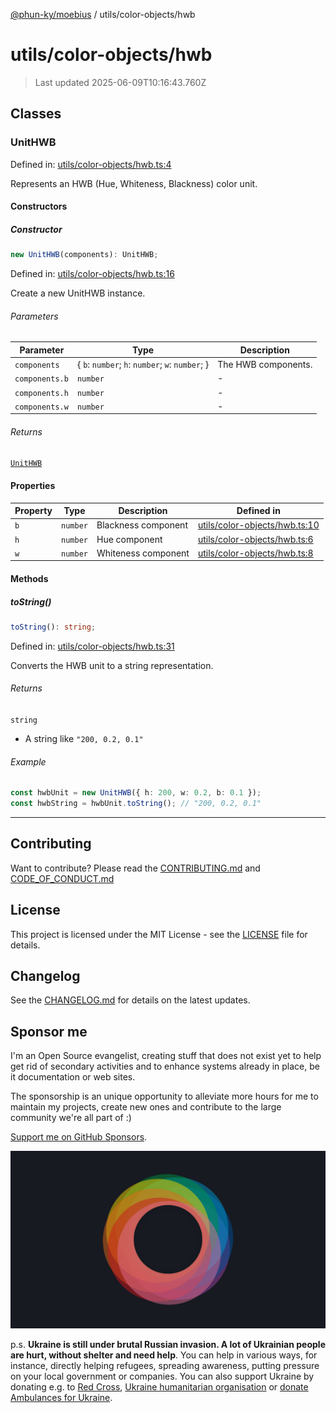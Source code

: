 [@phun-ky/moebius](../../README.md) / utils/color-objects/hwb

# utils/color-objects/hwb

> Last updated 2025-06-09T10:16:43.760Z

##

## Classes

### UnitHWB

Defined in: [utils/color-objects/hwb.ts:4](https://github.com/phun-ky/moebius/blob/main/src/utils/color-objects/hwb.ts#L4)

Represents an HWB (Hue, Whiteness, Blackness) color unit.

#### Constructors

##### Constructor

```ts
new UnitHWB(components): UnitHWB;
```

Defined in: [utils/color-objects/hwb.ts:16](https://github.com/phun-ky/moebius/blob/main/src/utils/color-objects/hwb.ts#L16)

Create a new UnitHWB instance.

###### Parameters

| Parameter      | Type                                             | Description         |
| -------------- | ------------------------------------------------ | ------------------- |
| `components`   | { `b`: `number`; `h`: `number`; `w`: `number`; } | The HWB components. |
| `components.b` | `number`                                         | -                   |
| `components.h` | `number`                                         | -                   |
| `components.w` | `number`                                         | -                   |

###### Returns

[`UnitHWB`](#unithwb)

#### Properties

| Property           | Type     | Description         | Defined in                                                                                                       |
| ------------------ | -------- | ------------------- | ---------------------------------------------------------------------------------------------------------------- |
| <a id="b"></a> `b` | `number` | Blackness component | [utils/color-objects/hwb.ts:10](https://github.com/phun-ky/moebius/blob/main/src/utils/color-objects/hwb.ts#L10) |
| <a id="h"></a> `h` | `number` | Hue component       | [utils/color-objects/hwb.ts:6](https://github.com/phun-ky/moebius/blob/main/src/utils/color-objects/hwb.ts#L6)   |
| <a id="w"></a> `w` | `number` | Whiteness component | [utils/color-objects/hwb.ts:8](https://github.com/phun-ky/moebius/blob/main/src/utils/color-objects/hwb.ts#L8)   |

#### Methods

##### toString()

```ts
toString(): string;
```

Defined in: [utils/color-objects/hwb.ts:31](https://github.com/phun-ky/moebius/blob/main/src/utils/color-objects/hwb.ts#L31)

Converts the HWB unit to a string representation.

###### Returns

`string`

- A string like `"200, 0.2, 0.1"`

###### Example

```ts
const hwbUnit = new UnitHWB({ h: 200, w: 0.2, b: 0.1 });
const hwbString = hwbUnit.toString(); // "200, 0.2, 0.1"
```

---

## Contributing

Want to contribute? Please read the [CONTRIBUTING.md](https://github.com/phun-ky/moebius/blob/main/CONTRIBUTING.md) and [CODE_OF_CONDUCT.md](https://github.com/phun-ky/moebius/blob/main/CODE_OF_CONDUCT.md)

## License

This project is licensed under the MIT License - see the [LICENSE](https://github.com/phun-ky/moebius/blob/main/LICENSE) file for details.

## Changelog

See the [CHANGELOG.md](https://github.com/phun-ky/moebius/blob/main/CHANGELOG.md) for details on the latest updates.

## Sponsor me

I'm an Open Source evangelist, creating stuff that does not exist yet to help get rid of secondary activities and to enhance systems already in place, be it documentation or web sites.

The sponsorship is an unique opportunity to alleviate more hours for me to maintain my projects, create new ones and contribute to the large community we're all part of :)

[Support me on GitHub Sponsors](https://github.com/sponsors/phun-ky).

![logo](https://github.com/phun-ky/moebius/blob/main/public/images/logo/logo-ring.png?raw=true)

p.s. **Ukraine is still under brutal Russian invasion. A lot of Ukrainian people are hurt, without shelter and need help**. You can help in various ways, for instance, directly helping refugees, spreading awareness, putting pressure on your local government or companies. You can also support Ukraine by donating e.g. to [Red Cross](https://www.icrc.org/en/donate/ukraine), [Ukraine humanitarian organisation](https://savelife.in.ua/en/donate-en/#donate-army-card-weekly) or [donate Ambulances for Ukraine](https://www.gofundme.com/f/help-to-save-the-lives-of-civilians-in-a-war-zone).
